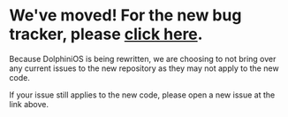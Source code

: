 # We've moved! For the new bug tracker, please [click here](https://github.com/OatmealDome/dolphin-ios/issues).

Because DolphiniOS is being rewritten, we are choosing to not bring over any current issues to the new repository as they may not apply to the new code.

If your issue still applies to the new code, please open a new issue at the link above.
